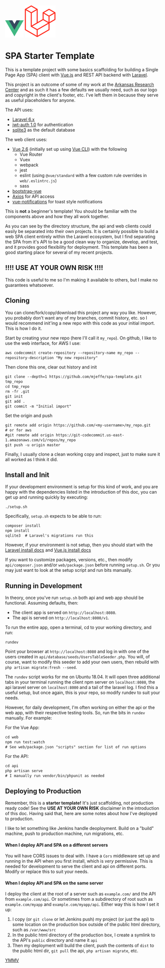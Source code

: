 ![Vue.js logo](web/src/assets/images/vuejs-logo.sm.png) ![Laravel logo](web/src/assets/images/laravel-logo.min.svg) 
# SPA Starter Template

This is a template project with some basics scaffolding for building a Single
Page App (SPA) client with [Vue.js](https://vuejs.org/) and REST API backend with
[Laravel](https://laravel.com/).

This project is an outcome of some of my work at the
[Arkansas Research Center](https://arc.arkansas.gov)
and as such it has a few defaults we usually need, such as our logo and
copyright in the client's footer, etc. I've left them in because they
serve as useful placeholders for anyone.

The API uses:
* [Laravel 6.x](https://laravel.com/)
* [jwt-auth 1.0](https://github.com/tymondesigns/jwt-auth) for authentication
* [sqlite3](https://sqlite.org) as the default database

The web client uses:
* [Vue 2.6](https://vuejs.org/) (initially set up using [Vue CLI](https://cli.vuejs.org/)) with the following
  * Vue Router
  * Vuex
  * webpack
  * jest
  * eslint (using `@vue/standard` with a few custom rule overrides in `web/.eslintrc.js`)
  * sass
* [bootstrap-vue](https://bootstrap-vue.js.org/)
* [Axios](https://github.com/axios/axios) for API access
* [vue-notifications](https://github.com/euvl/vue-notification) for toast style notifications

This is **not** a beginner's template! You should be familiar with the components above and how they all work together.

As you can see by the directory structure, the api and web clients could easily
be separated into their own projects. It is certainly possible to build a web
SPA client entirely within the Laravel ecosystem, but I find separating the SPA
from it's API to be a good clean way to organize, develop, and test, and it
provides good flexibility for deployment.  This template has been a good
starting place for several of my recent projects.

## !!!! USE AT YOUR OWN RISK !!!!
This code is useful to me so I'm making it available to others, but I make no guarantees whatsoever.

## Cloning

You can clone/fork/copy/download this project any way you like. However, you
probably don't want any of my branches, commit history, etc. so I would
recommend init'ing a new repo with this code as your initial import. This is
how I do it.

Start by creating your new repo (here I'll call it `my_repo`). On github, I like to use the web interface, for AWS I use:
```
aws codecommit create-repository --repository-name my_repo --repository-description "My new repository"
```

Then clone this one, clear out history and init
```
git clone --depth=1 https://github.com/mjeffe/spa-template.git tmp_repo
cd tmp_repo
rm -fr .git
git init
git add .
git commit -m "Initial import"
```

Set the origin and push
```
git remote add origin https://github.com/<my-username>/my_repo.git
# or for aws
#git remote add origin https://git-codecommit.us-east-1.amazonaws.com/v1/repos/my_repo
git push -u origin master
```

Finally, I usually clone a clean working copy and inspect, just to make sure it all worked as I think it did.

## Install and Init

If your development environment is setup for this kind of work, and you are happy with the dependencies listed in the introduction of this doc, you can get up and running quickly by executing:
```
./setup.sh
```
Specifically, `setup.sh` expects to be able to run:
```
composer install
npm install
sqlite3  # Laravel's migrations run this
```

However, if your environment is not setup, then you should start with the
[Laravel install docs](https://laravel.com/docs/6.x/installation) and
[Vue.js install docs](https://cli.vuejs.org/guide/installation.html)

If you want to customize packages, versions, etc., then modify
`api/composer.json` and/or `web/package.json` before running `setup.sh`.  Or
you may just want to look at the setup script and run bits manually.

## Running in Development

In theory, once you've run `setup.sh` both api and web app should be
functional. Assuming defaults, then:

* The client app is served on `http://localhost:8080`.
* The api is served on `http://localhost:8000/v1`.

To run the entire app, open a terminal, cd to your working directory, and run:
```
rundev
```
Point your browser at `http://localhost:8080` and log in with one of the users created
in `api/database/seeds/UsersTableSeeder.php`.  You will, of course, want to
modify this seeder to add your own users, then rebuild with `php artisan
migrate:fresh --seed`.

The `rundev` script works for me on Ubuntu 18.04. It will open three additional
tabs in your terminal running the client npm server on `localhost:8080`, the
api laravel server on `localhost:8000` and a tail of the laravel log. I find
this a useful setup, but once again, this is your repo, so modify rundev to
suit your needs.

However, for daily development, I'm often working on either the api or the web app, with
their respective testing tools. So, run the bits in `rundev` manually. For example:

For the Vue App:
```
cd web
npm run test:watch
# See web/package.json "scripts" section for list of run options
```
For the API:
```
cd api
php artisan serve
# I manually run vendor/bin/phpunit as needed
```

## Deploying to Production

Remember, this is a **starter template!** It's just scaffolding, not production
ready code! See the **USE AT YOUR OWN RISK** disclaimer in the introduction of
this doc. Having said that, here are some notes about how I've deployed to production.

I like to let something like Jenkins handle deoployment. Build on a "build"
machine, push to production machine, run migrations, etc.

#### When I deploy API and SPA on a different servers
You will have CORS issues to deal with. I have a `Cors` middleware set up and
running in the API when you first install, which is *very* permissive. This is
needed for development to serve the client and api on different ports. Modify
or replace this to suit your needs.

#### When I deploy API and SPA on the same server
I deploy the client at the root of a server such as `example.com/` and the API
from `example.com/api`. Or sometimes from a subdirectory of root such as
`example.com/myapp` and `example.com/myapp/api`. Either way this is how I set it up:

1. I copy (or `git clone` or let Jenkins push) my project (or just the api) to some location on the production box outside of the public html directory, such as `/var/www/src`
1. In the public html directory of the production box, I create a symlink to the API's `public` directory and name it `api`
1. Then my deployment will build the client, push the contents of `dist` to the public html dir, `git pull` the api, `php artisan migrate`, etc.

[YMMV](https://en.wikipedia.org/wiki/Your_mileage_may_vary)

